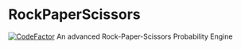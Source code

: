 # RockPaperScissors
[![CodeFactor](https://www.codefactor.io/repository/github/kornkaobat/rockpaperscissors/badge)](https://www.codefactor.io/repository/github/kornkaobat/rockpaperscissors)
An advanced Rock-Paper-Scissors Probability Engine
